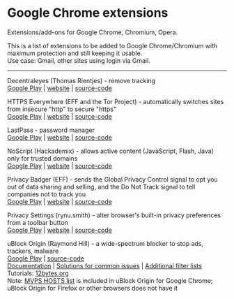 <!-- current link
https://github.com/iulmit/Tidy-web/blob/main/Application/Google-Chrome.md
-->

# Google Chrome extensions

Extensions/add-ons for Google Chrome, Chromium, Opera.

This is a list of extensions to be added to Google Chrome/Chromium with maximum protection and still keeping it usable.</br>
Use case: Gmail, other sites using login via Gmail.</br>

---

<!-- 
_template_ ([#]())</br>
[Google Play]() | 
[website]() | 
[source-code]()</br>
-->

Decentraleyes (Thomas Rientjes) - remove tracking</br>
[Google Play](https://chrome.google.com/webstore/detail/decentraleyes/ldpochfccmkkmhdbclfhpagapcfdljkj) | 
[website](https://decentraleyes.org/) | 
[source-code](https://git.synz.io/Synzvato/decentraleyes)</br>


HTTPS Everywhere (EFF and the Tor Project) - automatically switches sites from insecure "http" to secure "https"</br>
[Google Play](https://chrome.google.com/webstore/detail/https-everywhere/gcbommkclmclpchllfjekcdonpmejbdp) | 
[website](https://www.eff.org/https-everywhere) | 
[source-code](https://github.com/EFForg/https-everywhere)</br>


LastPass - password manager</br>
[Google Play](https://chrome.google.com/webstore/detail/lastpass-free-password-ma/hdokiejnpimakedhajhdlcegeplioahd) | 
[website](https://www.lastpass.com/) | 
[source-code](https://github.com/lastpass)</br>


NoScript (Hackademix) - allows active content (JavaScript, Flash, Java) only for trusted domains</br>
[Google Play](https://chrome.google.com/webstore/detail/noscript/doojmbjmlfjjnbmnoijecmcbfeoakpjm) | 
[website](https://noscript.net/) | 
[source-code](https://github.com/hackademix/noscript/)</br>


Privacy Badger (EFF) - sends the Global Privacy Control signal to opt you out of data sharing and selling, and the Do Not Track signal to tell companies not to track you</br>
[Google Play](https://chrome.google.com/webstore/detail/privacy-badger/pkehgijcmpdhfbdbbnkijodmdjhbjlgp) | 
[website](https://privacybadger.org/) | 
[source-code](https://github.com/EFForg/privacybadger)</br>


Privacy Settings (rynu.smith) - alter browser's built-in privacy preferences from a toolbar button</br>
[Google Play](https://chrome.google.com/webstore/detail/privacy-settings/ijadljdlbkfhdoblhaedfgepliodmomj) | 
[website](https://add0n.com/privacy-settings.html) | 
[source-code](https://github.com/schomery/privacy-settings/)</br>


uBlock Origin (Raymond Hill) - a wide-spectrum blocker to stop ads, trackers, malware</br>
[Google Play](https://chrome.google.com/webstore/detail/ublock-origin/cjpalhdlnbpafiamejdnhcphjbkeiagm) | 
[source-code](https://gitlab.com/gorhill/uBlock)</br>
[Documentation](https://github.com/gorhill/uBlock/wiki) | 
[Solutions for common issues](https://www.reddit.com/r/uBlockOrigin/wiki/solutions) | 
[Additional filter lists](https://filterlists.com/)</br>
Tutorials: [12bytes.org](https://12bytes.org/articles/tech/firefox/ublock-origin-suggested-settings/)</br>
Note: [MVPS HOSTS list](https://winhelp2002.mvps.org/hosts.htm) is included in uBlock Origin for Google Chrome; uBlock Origin for Firefox or other browsers does not have it</br>

